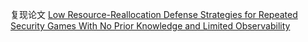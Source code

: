 复现论文 [Low Resource-Reallocation Defense Strategies for Repeated Security Games With No Prior Knowledge and Limited Observability](https://ieeexplore.ieee.org/abstract/document/10034774)
